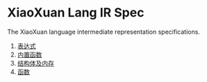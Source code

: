 # XiaoXuan Lang IR Spec

The XiaoXuan language intermediate representation specifications.

1. [表达式](expression.md)
2. [内置函数](bulitin-functions.md)
3. [结构体及内存](struct-and-memory.md)
4. [函数](functions.md)
